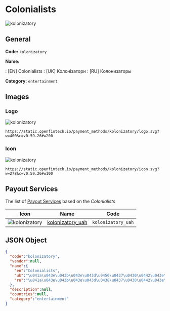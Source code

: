 
# Colonialists 
![kolonizatory](https://static.openfintech.io/payment_methods/kolonizatory/logo.svg?w=400&c=v0.59.26#w200)  

## General 
**Code:** `kolonizatory` 
 
**Name:** 
 
:	[EN] Colonialists 
:	[UK] Колонізатори 
:	[RU] Колонизаторы 
 
**Category:** `entertainment` 
 

## Images 

### Logo 
![kolonizatory](https://static.openfintech.io/payment_methods/kolonizatory/logo.svg?w=400&c=v0.59.26#w200)  

```
https://static.openfintech.io/payment_methods/kolonizatory/logo.svg?w=400&c=v0.59.26#w200
```  

### Icon 
![kolonizatory](https://static.openfintech.io/payment_methods/kolonizatory/icon.svg?w=278&c=v0.59.26#w100)  

```
https://static.openfintech.io/payment_methods/kolonizatory/icon.svg?w=278&c=v0.59.26#w100
```  

## Payout Services 
 
The list of [Payout Services](/payout-services/) based on the _Colonialists_ 

|Icon|Name|Code| 
|:---:|:---:|:---:| 
|![kolonizatory](https://static.openfintech.io/payout_methods/kolonizatory/icon.png?w=278&c=v0.59.26#w40) |[kolonizatory_uah](/payout-services/kolonizatory_uah/)|`kolonizatory_uah`| 
 

## JSON Object 

```json
{
  "code":"kolonizatory",
  "vendor":null,
  "name":{
    "en":"Colonialists",
    "uk":"\u041a\u043e\u043b\u043e\u043d\u0456\u0437\u0430\u0442\u043e\u0440\u0438",
    "ru":"\u041a\u043e\u043b\u043e\u043d\u0438\u0437\u0430\u0442\u043e\u0440\u044b"
  },
  "description":null,
  "countries":null,
  "category":"entertainment"
}
```  

